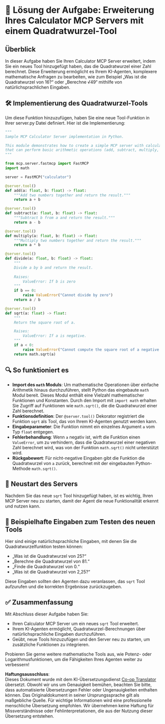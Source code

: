 <!--
CO_OP_TRANSLATOR_METADATA:
{
  "original_hash": "e9490aedc71f99bc774af57b207a7adb",
  "translation_date": "2025-07-13T21:44:37+00:00",
  "source_file": "03-GettingStarted/07-aitk/solution/README.md",
  "language_code": "de"
}
-->
# 📘 Lösung der Aufgabe: Erweiterung Ihres Calculator MCP Servers mit einem Quadratwurzel-Tool

## Überblick
In dieser Aufgabe haben Sie Ihren Calculator MCP Server erweitert, indem Sie ein neues Tool hinzugefügt haben, das die Quadratwurzel einer Zahl berechnet. Diese Erweiterung ermöglicht es Ihrem KI-Agenten, komplexere mathematische Anfragen zu bearbeiten, wie zum Beispiel „Was ist die Quadratwurzel von 16?“ oder „Berechne √49“ mithilfe von natürlichsprachlichen Eingaben.

## 🛠️ Implementierung des Quadratwurzel-Tools
Um diese Funktion hinzuzufügen, haben Sie eine neue Tool-Funktion in Ihrer server.py Datei definiert. Hier ist die Implementierung:

```python
"""
Sample MCP Calculator Server implementation in Python.

This module demonstrates how to create a simple MCP server with calculator tools
that can perform basic arithmetic operations (add, subtract, multiply, divide).
"""

from mcp.server.fastmcp import FastMCP
import math

server = FastMCP("calculator")

@server.tool()
def add(a: float, b: float) -> float:
    """Add two numbers together and return the result."""
    return a + b

@server.tool()
def subtract(a: float, b: float) -> float:
    """Subtract b from a and return the result."""
    return a - b

@server.tool()
def multiply(a: float, b: float) -> float:
    """Multiply two numbers together and return the result."""
    return a * b

@server.tool()
def divide(a: float, b: float) -> float:
    """
    Divide a by b and return the result.
    
    Raises:
        ValueError: If b is zero
    """
    if b == 0:
        raise ValueError("Cannot divide by zero")
    return a / b

@server.tool()
def sqrt(a: float) -> float:
    """
    Return the square root of a.

    Raises:
        ValueError: If a is negative.
    """
    if a < 0:
        raise ValueError("Cannot compute the square root of a negative number.")
    return math.sqrt(a)
```

## 🔍 So funktioniert es

- **Import des `math` Moduls**: Um mathematische Operationen über einfache Arithmetik hinaus durchzuführen, stellt Python das eingebaute `math` Modul bereit. Dieses Modul enthält eine Vielzahl mathematischer Funktionen und Konstanten. Durch den Import mit `import math` erhalten Sie Zugriff auf Funktionen wie `math.sqrt()`, die die Quadratwurzel einer Zahl berechnet.
- **Funktionsdefinition**: Der `@server.tool()` Dekorator registriert die Funktion `sqrt` als Tool, das von Ihrem KI-Agenten genutzt werden kann.
- **Eingabeparameter**: Die Funktion nimmt ein einzelnes Argument `a` vom Typ `float` entgegen.
- **Fehlerbehandlung**: Wenn `a` negativ ist, wirft die Funktion einen `ValueError`, um zu verhindern, dass die Quadratwurzel einer negativen Zahl berechnet wird, was von der Funktion `math.sqrt()` nicht unterstützt wird.
- **Rückgabewert**: Für nicht-negative Eingaben gibt die Funktion die Quadratwurzel von `a` zurück, berechnet mit der eingebauten Python-Methode `math.sqrt()`.

## 🔄 Neustart des Servers
Nachdem Sie das neue `sqrt` Tool hinzugefügt haben, ist es wichtig, Ihren MCP Server neu zu starten, damit der Agent die neue Funktionalität erkennt und nutzen kann.

## 💬 Beispielhafte Eingaben zum Testen des neuen Tools
Hier sind einige natürlichsprachliche Eingaben, mit denen Sie die Quadratwurzelfunktion testen können:

- „Was ist die Quadratwurzel von 25?“
- „Berechne die Quadratwurzel von 81.“
- „Finde die Quadratwurzel von 0.“
- „Was ist die Quadratwurzel von 2,25?“

Diese Eingaben sollten den Agenten dazu veranlassen, das `sqrt` Tool aufzurufen und die korrekten Ergebnisse zurückzugeben.

## ✅ Zusammenfassung
Mit Abschluss dieser Aufgabe haben Sie:

- Ihren Calculator MCP Server um ein neues `sqrt` Tool erweitert.
- Ihrem KI-Agenten ermöglicht, Quadratwurzel-Berechnungen über natürlichsprachliche Eingaben durchzuführen.
- Geübt, neue Tools hinzuzufügen und den Server neu zu starten, um zusätzliche Funktionen zu integrieren.

Probieren Sie gerne weitere mathematische Tools aus, wie Potenz- oder Logarithmusfunktionen, um die Fähigkeiten Ihres Agenten weiter zu verbessern!

**Haftungsausschluss**:  
Dieses Dokument wurde mit dem KI-Übersetzungsdienst [Co-op Translator](https://github.com/Azure/co-op-translator) übersetzt. Obwohl wir uns um Genauigkeit bemühen, beachten Sie bitte, dass automatisierte Übersetzungen Fehler oder Ungenauigkeiten enthalten können. Das Originaldokument in seiner Ursprungssprache gilt als maßgebliche Quelle. Für wichtige Informationen wird eine professionelle menschliche Übersetzung empfohlen. Wir übernehmen keine Haftung für Missverständnisse oder Fehlinterpretationen, die aus der Nutzung dieser Übersetzung entstehen.
